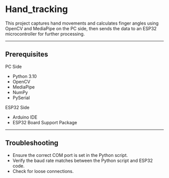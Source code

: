 # Hand_tracking
This project captures hand movements and calculates finger angles using OpenCV and MediaPipe on the PC side, then sends the data to an ESP32 microcontroller for further processing.

---
## Prerequisites
PC Side
- Python 3.10
- OpenCV
- MediaPipe
- NumPy
- PySerial

ESP32 Side
- Arduino IDE
- ESP32 Board Support Package

---
## Troubleshooting
- Ensure the correct COM port is set in the Python script.
- Verify the baud rate matches between the Python script and ESP32 code.
- Check for loose connections.
